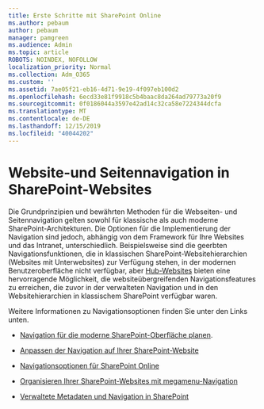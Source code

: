 ```yaml
---
title: Erste Schritte mit SharePoint Online
ms.author: pebaum
author: pebaum
manager: pamgreen
ms.audience: Admin
ms.topic: article
ROBOTS: NOINDEX, NOFOLLOW
localization_priority: Normal
ms.collection: Adm_O365
ms.custom: ''
ms.assetid: 7ae05f21-eb16-4d71-9e19-4f097eb100d2
ms.openlocfilehash: 6ecd33e81f9918c5b4baac8da264ad79773a20f9
ms.sourcegitcommit: 0f0186044a3597e42ad14c32ca58e7224344dcfa
ms.translationtype: MT
ms.contentlocale: de-DE
ms.lasthandoff: 12/15/2019
ms.locfileid: "40044202"
---
```

# <a name="site-and-page-navigation-in-sharepoint-sites"></a>Website-und Seitennavigation in SharePoint-Websites

Die Grundprinzipien und bewährten Methoden für die Webseiten- und Seitennavigation gelten sowohl für klassische als auch moderne SharePoint-Architekturen. Die Optionen für die Implementierung der Navigation sind jedoch, abhängig von dem Framework für Ihre Websites und das Intranet, unterschiedlich. Beispielsweise sind die geerbten Navigationsfunktionen, die in klassischen SharePoint-Websitehierarchien (Websites mit Unterwebsites) zur Verfügung stehen, in der modernen Benutzeroberfläche nicht verfügbar, aber [Hub-Websites](https://support.office.com/article/fe26ae84-14b7-45b6-a6d1-948b3966427f) bieten eine hervorragende Möglichkeit, die websiteübergreifenden Navigationsfeatures zu erreichen, die zuvor in der verwalteten Navigation und in den Websitehierarchien in klassischem SharePoint verfügbar waren.

 Weitere Informationen zu Navigationsoptionen finden Sie unter den Links unten.

 - [Navigation für die moderne SharePoint-Oberfläche planen](https://docs.microsoft.com/sharepoint/plan-navigation-modern-experience).

- [Anpassen der Navigation auf Ihrer SharePoint-Website](https://support.office.com/article/customize-the-navigation-on-your-sharepoint-site-3cd61ae7-a9ed-4e1e-bf6d-4655f0bf25ca)

- [Navigationsoptionen für SharePoint Online](https://docs.microsoft.com/office365/enterprise/navigation-options-for-sharepoint-online)
 
- [Organisieren Ihrer SharePoint-Websites mit megamenu-Navigation](https://techcommunity.microsoft.com/t5/Microsoft-SharePoint-Blog/Organize-your-SharePoint-sites-with-megamenu-navigation-and-new/ba-p/328068)

- [Verwaltete Metadaten und Navigation in SharePoint](https://docs.microsoft.com/sharepoint/dev/general-development/managed-metadata-and-navigation-in-sharepoint)


